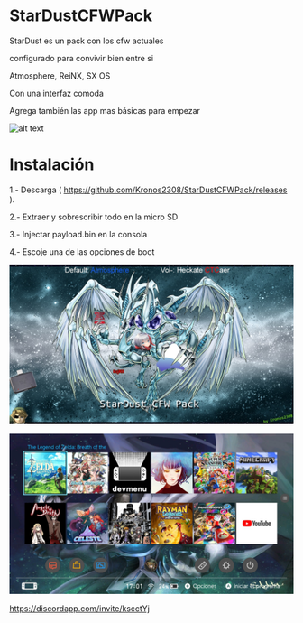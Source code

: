 # StarDustCFWPack
StarDust es un pack con los cfw actuales

configurado para convivir bien entre si

Atmosphere, ReiNX, SX OS

Con una interfaz comoda

Agrega también las app mas básicas para empezar

![alt text](StarDustboot)

Instalación
=============
1.- Descarga ( https://github.com/Kronos2308/StarDustCFWPack/releases ).

2.- Extraer y sobrescribir todo en la micro SD

3.- Injectar payload.bin en la consola 

4.- Escoje una de las opciones de boot 

![alt text](Stardust.jpg)

![alt text](Home.jpg)




https://discordapp.com/invite/kscctYj

